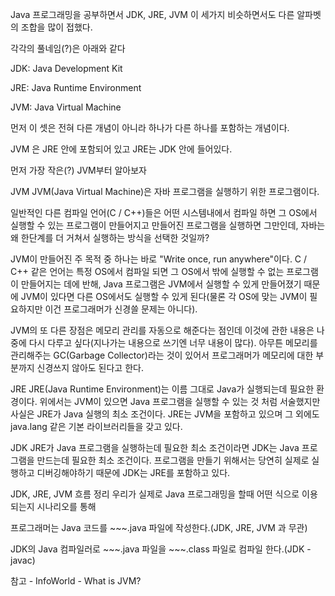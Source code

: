 Java 프로그래밍을 공부하면서 JDK, JRE, JVM 이 세가지 비슷하면서도 다른 알파벳의 조합을 많이 접했다.

각각의 풀네임(?)은 아래와 같다

JDK: Java Development Kit

JRE: Java Runtime Environment

JVM: Java Virtual Machine



먼저 이 셋은 전혀 다른 개념이 아니라 하나가 다른 하나를 포함하는 개념이다.

JVM 은 JRE 안에 포함되어 있고 JRE는 JDK 안에 들어있다.



먼저 가장 작은(?) JVM부터 알아보자

JVM
JVM(Java Virtual Machine)은 자바 프로그램을 실행하기 위한 프로그램이다.

일반적인 다른 컴파일 언어(C / C++)들은 어떤 시스템내에서 컴파일 하면 그 OS에서 실행할 수 있는 프로그램이 만들어지고 만들어진 프로그램을 실행하면 그만인데, 자바는 왜 한단계를 더 거쳐서 실행하는 방식을 선택한 것일까?



 JVM이 만들어진 주 목적 중 하나는 바로 "Write once, run anywhere"이다. C / C++ 같은 언어는 특정 OS에서 컴파일 되면 그 OS에서 밖에 실행할 수 없는 프로그램이 만들어지는 데에 반해, Java 프로그램은 JVM에서 실행할 수 있게 만들어졌기 때문에 JVM이 있다면 다른 OS에서도 실행할 수 있게 된다(물론 각 OS에 맞는 JVM이 필요하지만 이건 프로그래머가 신경쓸 문제는 아니다). 

 JVM의 또 다른 장점은 메모리 관리를 자동으로 해준다는 점인데 이것에 관한 내용은 나중에 다시 다루고 싶다(지나가는 내용으로 쓰기엔 너무 내용이 많다). 아무튼 메모리를 관리해주는 GC(Garbage Collector)라는 것이 있어서 프로그래머가 메모리에 대한 부분까지 신경쓰지 않아도 된다고 한다.

JRE
 JRE(Java Runtime Environment)는 이름 그대로 Java가 실행되는데 필요한 환경이다. 위에서는 JVM이 있으면 Java 프로그램을 실행할 수 있는 것 처럼 서술했지만 사실은 JRE가 Java 실행의 최소 조건이다. JRE는 JVM을 포함하고 있으며 그 외에도 java.lang 같은 기본 라이브러리들을 갖고 있다. 



JDK
JRE가 Java 프로그램을 실행하는데 필요한 최소 조건이라면 JDK는 Java 프로그램을 만드는데 필요한 최소 조건이다. 프로그램을 만들기 위해서는 당연히 실제로 실행하고 디버깅해야하기 때문에 JDK는 JRE를 포함하고 있다. 



JDK, JRE, JVM 흐름 정리
우리가 실제로 Java 프로그래밍을 할때 어떤 식으로 이용되는지 시나리오를 통해 

프로그래머는 Java 코드를 ~~~.java 파일에 작성한다.(JDK, JRE, JVM 과 무관)



JDK의 Java 컴파일러로 ~~~.java 파일을 ~~~.class 파일로 컴파일 한다.(JDK - javac)







참고 - InfoWorld - What is JVM?